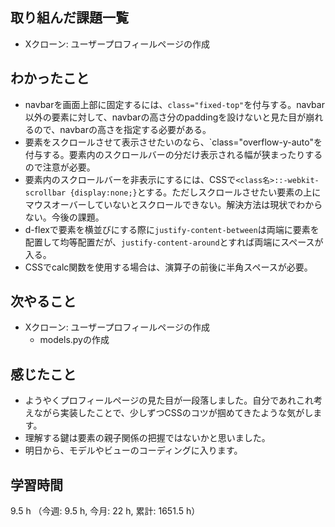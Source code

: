 ## 取り組んだ課題一覧
- Xクローン: ユーザープロフィールページの作成

## わかったこと
- navbarを画面上部に固定するには、`class="fixed-top"`を付与する。navbar以外の要素に対して、navbarの高さ分のpaddingを設けないと見た目が崩れるので、navbarの高さを指定する必要がある。
- 要素をスクロールさせて表示させたいのなら、`class="overflow-y-auto"を付与する。要素内のスクロールバーの分だけ表示される幅が狭まったりするので注意が必要。
- 要素内のスクロールバーを非表示にするには、CSSで`<class名>::-webkit-scrollbar {display:none;}`とする。ただしスクロールさせたい要素の上にマウスオーバーしていないとスクロールできない。解決方法は現状でわからない。今後の課題。
- d-flexで要素を横並びにする際に`justify-content-between`は両端に要素を配置して均等配置だが、`justify-content-around`とすれば両端にスペースが入る。
- CSSでcalc関数を使用する場合は、演算子の前後に半角スペースが必要。
    
## 次やること
- Xクローン: ユーザープロフィールページの作成 
    - models.pyの作成    


## 感じたこと
- ようやくプロフィールページの見た目が一段落しました。自分であれこれ考えながら実装したことで、少しずつCSSのコツが掴めてきたような気がします。
- 理解する鍵は要素の親子関係の把握ではないかと思いました。
- 明日から、モデルやビューのコーディングに入ります。    

## 学習時間
9.5 h （今週: 9.5 h, 今月: 22 h, 累計: 1651.5 h）